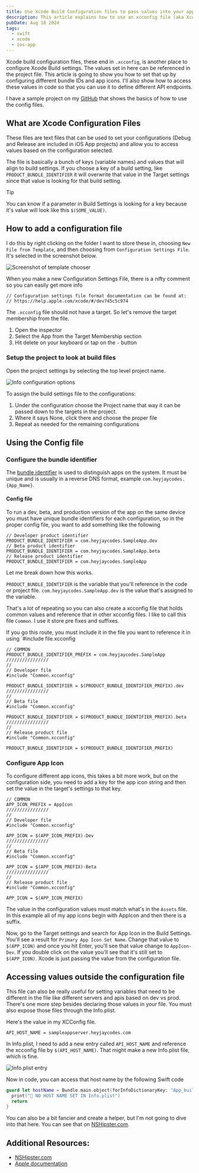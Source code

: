 ```yaml
---
title: Use Xcode Build Configuration files to pass values into your app
description: This article explains how to use an xcconfig file (aka Xcode Build Configuration Files) to run different versions of your app
pubDate: Aug 18 2024
tags:
  - swift
  - xcode
  - ios-app
---
```


Xcode build configuration files, these end in `.xcconfig`, is another place to configure Xcode Build settings. The values set in here can be referenced in the project file. This article is going to show you how to set that up by configuring different bundle IDs and app icons. I'll also show how to access these values in code so that you can use it to define different API endpoints.

I have a sample project on my [GitHub](https://github.com/heyjaywilson/config-file-tutorial) that shows the basics of how to use the config files.

## What are Xcode Configuration Files

These files are text files that can be used to set your configurations (Debug and Release are included in iOS App projects) and allow you to access values based on the configuration selected.

The file is basically a bunch of keys (variable names) and values that will align to build settings. If you choose a key of a build setting, like `PRODUCT_BUNDLE_IDENTIFIER` it will overwrite that value in the Target settings since that value is looking for that build setting. 

>[!TIP] 
You can know if a parameter in Build Settings is looking for a key because it's value will look like this `$(SOME_VALUE)`.

## How to add a configuration file

I do this by right clicking on the folder I want to store these in, choosing `New File from Template`, and then choosing from `Configuration Settings File`. It's selected in the screenshot below.

![Screenshot of template chooser](./18-images/configuration_settings_template_chooser.png)

When you make a new Configuration Settings File, there is a nifty comment so you can easily get more info

```
// Configuration settings file format documentation can be found at:
// https://help.apple.com/xcode/#/dev745c5c974
```

The `.xcconfig` file should not have a target. So let's remove the target membership from the file.

1. Open the inspector
2. Select the App from the Target Membership section
3. Hit delete on your keyboard or tap on the `-` button

### Setup the project to look at build files

Open the project settings by selecting the top level project name.

![Info configuration options](./18-images/info-configs.png)

To assign the build settings file to the configurations:

1. Under the configuration choose the Project name that way it can be passed down to the targets in the project.
2. Where it says None, click there and choose the proper file
3. Repeat as needed for the remaining configurations

## Using the Config file

### Configure the bundle identifier

The [bundle identifier](https://developer.apple.com/documentation/bundleresources/information_property_list/cfbundleidentifier) is used to distinguish apps on the system. It must be unique and is usually in a reverse DNS format, example `com.heyjaycodes.{App_Name}`.

#### Config file
To run a dev, beta, and production version of the app on the same device you must have unique bundle identifiers for each configuration, so in the proper config file, you want to add something like the following

```
// Developer product identifier
PRODUCT_BUNDLE_IDENTIFIER = com.heyjaycodes.SampleApp.dev
// Beta product identifier
PRODUCT_BUNDLE_IDENTIFIER = com.heyjaycodes.SampleApp.beta
// Release product identifier
PRODUCT_BUNDLE_IDENTIFIER = com.heyjaycodes.SampleApp
```

Let me break down how this works.

`PRODUCT_BUNDLE_IDENTIFIER` is the variable that you'll reference in the code or project file.
`com.heyjaycodes.SampleApp.dev` is the value that's assigned to the variable.

That's a lot of repeating so you can also create a xcconfig file that holds common values and reference that in other xcconfig files. I like to call this file `Common`. I use it store pre fixes and suffixes.

If you go this route, you must include it in the file you want to reference it in using `#include file.xcconfig

```
// COMMON
PRODUCT_BUNDLE_IDENTIFIER_PREFIX = com.heyjaycodes.SampleApp
////////////////
//
// Developer file
#include "Common.xcconfig"

PRODUCT_BUNDLE_IDENTIFIER = $(PRODUCT_BUNDLE_IDENTIFIER_PREFIX).dev
////////////////
//
// Beta file
#include "Common.xcconfig"

PRODUCT_BUNDLE_IDENTIFIER = $(PRODUCT_BUNDLE_IDENTIFIER_PREFIX).beta
////////////////
//
// Release product file
#include "Common.xcconfig"

PRODUCT_BUNDLE_IDENTIFIER = $(PRODUCT_BUNDLE_IDENTIFIER_PREFIX)
```

### Configure App Icon

To configure different app icons, this takes a bit more work, but on the configuration side, you need to add a key for the app icon string and then set the value in the target's settings to that key. 

```
// COMMON
APP_ICON_PREFIX = AppIcon
////////////////
//
// Developer file
#include "Common.xcconfig"

APP_ICON = $(APP_ICON_PREFIX)-Dev
////////////////
//
// Beta file
#include "Common.xcconfig"

APP_ICON = $(APP_ICON_PREFIX)-Beta
////////////////
//
// Release product file
#include "Common.xcconfig"

APP_ICON = $(APP_ICON_PREFIX)
```

The value in the configuration values must match what's in the `Assets` file. In this example all of my app icons begin with AppIcon and then there is a suffix.

Now, go to the Target settings and search for App Icon in the Build Settings. You'll see a result for `Primary App Icon Set Name`. Change that value to `$(APP_ICON)` and once you hit Enter, you'll see that value change to `AppIcon-Dev`. If you double click on the value you'll see that it's still set to `$(APP_ICON)`. Xcode is just passing the value from the configuration file.

## Accessing values outside the configuration file

This file can also be really useful for setting variables that need to be different in the file like different servers and apis based on dev vs prod. There's one more step besides declaring those values in your file. You must also expose those files through the Info.plist.

Here's the value in my XCConfig file.

```
API_HOST_NAME = sampleappserver.heyjaycodes.com
```

In Info.plist, I need to add a new entry called `API_HOST_NAME` and reference the xcconfig file by `$(API_HOST_NAME)`. That might make a new Info.plist file, which is fine.

![Info.plist entry](./18-images/info-plist.png)

Now in code, you can access that host name by the following Swift code

```swift
guard let hostName = Bundle.main.object(forInfoDictionaryKey: "App_build_number") as? String else {
  print("🚨 NO HOST NAME SET IN Info.plist")
  return
}
```

You can also be a bit fancier and create a helper, but I'm not going to dive into that here. You can see that on [NSHipster.com](https://nshipster.com/xcconfig/#accessing-build-settings-from-swift).

## Additional Resources:

- [NSHipster.com](https://nshipster.com/xcconfig/#accessing-build-settings-from-swift)
- [Apple documentation](https://help.apple.com/xcode/mac/11.4/#/dev745c5c974)